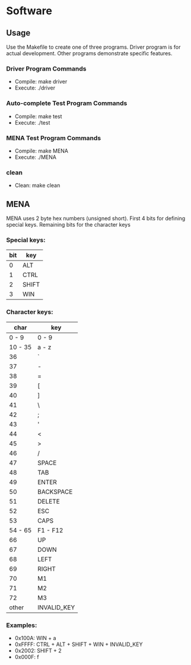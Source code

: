 # Software

## Usage

Use the Makefile to create one of three programs. Driver program is for actual development. Other
programs demonstrate specific features.

### Driver Program Commands
- Compile: make driver
- Execute: ./driver

### Auto-complete Test Program Commands
- Compile: make test
- Execute: ./test

### MENA Test Program Commands
- Compile: make MENA
- Execute: ./MENA

### clean
- Clean: make clean

## MENA

MENA uses 2 byte hex numbers (unsigned short). First 4 bits for defining special keys. Remaining
bits for the character keys

### Special keys:
| bit | key   |
|-----|-------|
| 0   | ALT   |
| 1   | CTRL  |
| 2   | SHIFT |
| 3   | WIN   |

### Character keys:
| char    | key         |
|---------|-------------|
| 0 - 9   | 0 - 9       |
| 10 - 35 | a - z       |
| 36      | `           |
| 37      | -           |
| 38      | =           |
| 39      | [           |
| 40      | ]           |
| 41      | \           |
| 42      | ;           |
| 43      | '           |
| 44      | <           |
| 45      | >           |
| 46      | /           |
| 47      | SPACE       |
| 48      | TAB         |
| 49      | ENTER       |
| 50      | BACKSPACE   |
| 51      | DELETE      |
| 52      | ESC         |
| 53      | CAPS        |
| 54 - 65 | F1 - F12    |
| 66      | UP          |
| 67      | DOWN        |
| 68      | LEFT        |
| 69      | RIGHT       |
| 70      | M1          |
| 71      | M2          |
| 72      | M3          |
| other   | INVALID_KEY |

### Examples:
- 0x100A: WIN + a
- 0xFFFF: CTRL + ALT + SHIFT + WIN + INVALID_KEY
- 0x2002: SHIFT + 2
- 0x000F: f